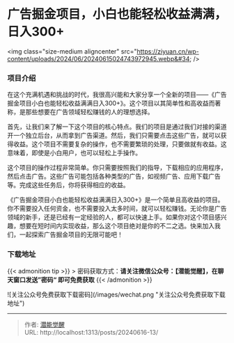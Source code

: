 # 广告掘金项目，小白也能轻松收益满满，日入300&#43;


&lt;img class=&#34;size-medium aligncenter&#34; src=&#34;https://ziyuan.cn/wp-content/uploads/2024/06/20240615024743972945.webp&#34;  /&gt;

###  项目介绍

在这个充满机遇和挑战的时代，我很高兴能和大家分享一个全新的项目——《广告掘金项目小白也能轻松收益满满日入300&#43;》。这个项目以其简单性和高收益而著称，是那些想要在广告领域轻松赚钱的人的理想选择。

首先，让我们来了解一下这个项目的核心特点。我们的项目是通过我们对接的渠道开一个独立后台，从而拿到广告渠道。然后，我们只需要点击这些广告，就可以获得收益。这个项目不需要复杂的操作，也不需要繁琐的处理，只要做就有收益。这意味着，即使是小白用户，也可以轻松上手操作。

这个项目的操作过程非常简单。你只需要按照我们的指导，下载相应的应用程序，然后点击广告。这些广告可能包括各种类型的广告，如视频广告、应用下载广告等。完成这些任务后，你将获得相应的收益。

《广告掘金项目小白也能轻松收益满满日入300&#43;》是一个简单且高收益的项目。你不需要投入任何资金，也不需要投入太多时间，就可以轻松赚钱。无论你是广告领域的新手，还是已经有一定经验的人，都可以快速上手。如果你对这个项目感兴趣，想要在短时间内实现收益，那么这个项目绝对是你的不二之选。快来加入我们，一起探索广告掘金项目的无限可能吧！


### 下载地址




{{&lt; admonition tip &gt;}}
&gt; 密码获取方式：**请关注微信公众号：【潜能觉醒】，在聊天窗口发送”密码“ 即可免费获取**
{{&lt; /admonition &gt;}}


![关注公众号免费获取下载密码](/images/wechat.png &#34;关注公众号免费获取下载地址&#34;)

---

> 作者: [潜能觉醒](/)  
> URL: http://localhost:1313/posts/20240616-13/  

